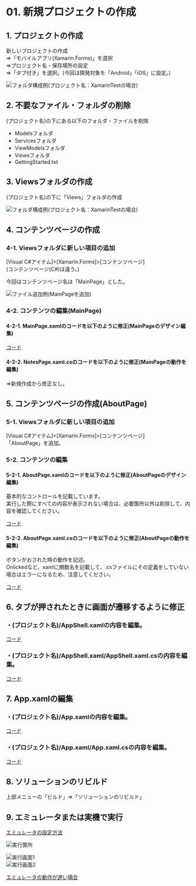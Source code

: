 # 01. 新規プロジェクトの作成

## 1. プロジェクトの作成

新しいプロジェクトの作成  
⇒「モバイルアプリ(Xamarin.Forms)」を選択  
⇒プロジェクト名・保存場所の設定  
⇒「タブ付き」を選択。(今回は開発対象を「Android」「iOS」に設定。)

![フォルダ構成例(プロジェクト名：XamarinTestの場合)](../image/01/01-1_フォルダ構成.png)




## 2. 不要なファイル・フォルダの削除

(プロジェクト名)の下にある以下のフォルダ・ファイルを削除  
- Modelsフォルダ
- Servicesフォルダ
- ViewModelsフォルダ  
- Viewsフォルダ  
- GettingStarted.txt  



## 3. Viewsフォルダの作成

(プロジェクト名)の下に「Views」フォルダの作成

![フォルダ構成例(プロジェクト名：XamarinTestの場合)](../image/01/01-3_フォルダ構成.png)

## 4. コンテンツページの作成

### 4-1. Viewsフォルダに新しい項目の追加

[Visual C#アイテム]>[Xamarin.Forms]>[コンテンツページ]  
(コンテンツページ(C#)は違う。)

今回はコンテンツページ名は「MainPage」とした。

![ファイル追加例(MainPageを追加)](../image/01/01-4_ファイル追加例.png)



### 4-2. コンテンツの編集(MainPage)

#### 4-2-1. MainPage.xamlのコードを以下のように修正(MainPageのデザイン編集)

[コード](./01/01_4-2-1_MainPage.xaml)

#### 4-2-2. NotesPage.xaml.csのコードを以下のように修正(MainPageの動作を編集)

⇒新規作成から修正なし。



## 5. コンテンツページの作成(AboutPage)

### 5-1. Viewsフォルダに新しい項目の追加

[Visual C#アイテム]>[Xamarin.Forms]>[コンテンツページ]  
「AboutPage」を追加。


### 5-2. コンテンツの編集

#### 5-2-1. AboutPage.xamlのコードを以下のように修正(AboutPageのデザイン編集)

基本的なコントロールを記載しています。  
実行した際にすべての内容が表示されない場合は、必要箇所以外は削除して、内容を確認してください。

[コード](./01/01_5-2-1_AboutPage.xaml)

#### 5-2-2. AboutPage.xaml.csのコードを以下のように修正(AboutPageの動作を編集)

ボタンがおされた時の動作を記述。  
Onlickedなど、xamlに関数名を記載して、.csファイルにその定義をしていない場合はエラーになるため、注意してください。

[コード](./01/01_5-2-2_AboutPage.xaml.cs)



## 6. タブが押されたときに画面が遷移するように修正

### ・(プロジェクト名)/AppShell.xamlの内容を編集。

[コード](./01/01_6_AppShell.xaml)


### ・(プロジェクト名)/AppShell.xaml/AppShell.xaml.csの内容を編集。

[コード](./01/01_6_AppShell.xaml.cs)



## 7. App.xamlの編集

### ・(プロジェクト名)/App.xamlの内容を編集。

[コード](./01/01_7_App.xaml)


### ・(プロジェクト名)/App.xaml/App.xaml.csの内容を編集。

[コード](./01/01_7_App.xaml.cs)




## 8. ソリューションのリビルド

上部メニューの「ビルド」⇒「ソリューションのリビルド」


## 9. エミュレータまたは実機で実行

[エミュレータの設定方法](./01/02_CreateEmulator.md)  

![実行箇所](../image/01/01-9_実行.png)  


![実行画面1](../image/01/01-9_実行画面1.png)   
![実行画面2](../image/01/01-9_実行画面2.png) 

[エミュレータの動作が遅い場合](https://docs.microsoft.com/ja-jp/xamarin/android/get-started/installation/android-emulator/hardware-acceleration?pivots=windows)

